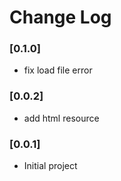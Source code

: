 # Change Log

### [0.1.0]

- fix load file error

### [0.0.2]

- add html resource

### [0.0.1]

- Initial project